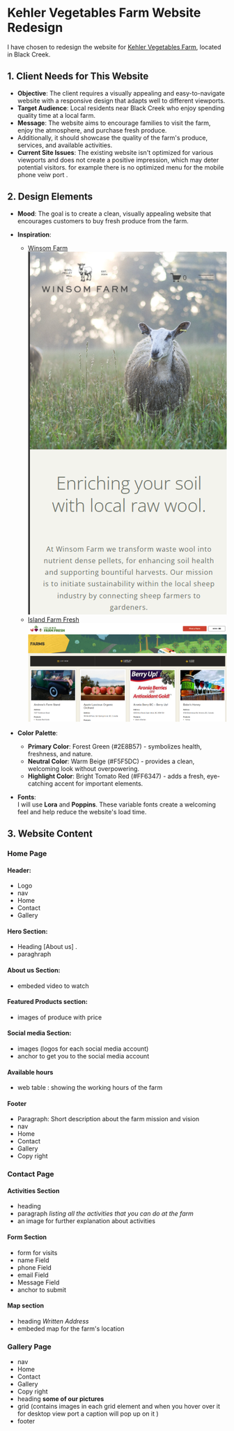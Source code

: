 # Kehler Vegetables Farm Website Redesign

I have chosen to redesign the website for [Kehler Vegetables Farm](https://www.kehlervegetables.ca/), located in Black Creek.

## 1. Client Needs for This Website

- **Objective**: The client requires a visually appealing and easy-to-navigate website with a responsive design that adapts well to different viewports.
- **Target Audience**: Local residents near Black Creek who enjoy spending quality time at a local farm.
- **Message**: The website aims to encourage families to visit the farm, enjoy the atmosphere, and purchase fresh produce.
- Additionally, it should showcase the quality of the farm's produce, services, and available activities.
- **Current Site Issues**: The existing website isn't optimized for various viewports and does not create a positive impression, which may deter potential visitors. for example there is no optimized menu for the mobile phone veiw port .



## 2. Design Elements

- **Mood**: The goal is to create a clean, visually appealing website that encourages customers to buy fresh produce from the farm.
- **Inspiration**:  
  - [Winsom Farm](https://www.winsomfarm.ca/?gad_source=1&gclid=Cj0KCQiAlsy5BhDeARIsABRc6ZuQLAXp9FOIxOBQmp6ThmvzX5hD43wm6b33Kto1ACe-EKlpJO6znjMaAuWCEALw_wcB )![Winsom Farm](images/winsom-farm.png)
  - [Island Farm Fresh](https://islandfarmfresh.com/)![Island Farm](images/island-farm.png)
  
- **Color Palette**:
  - **Primary Color**: Forest Green (#2E8B57) - symbolizes health, freshness, and nature.
  - **Neutral Color**: Warm Beige (#F5F5DC) - provides a clean, welcoming look without overpowering.
  - **Highlight Color**: Bright Tomato Red (#FF6347) - adds a fresh, eye-catching accent for important elements.

- **Fonts**:  
  I will use **Lora** and **Poppins**. These variable fonts create a welcoming feel and help reduce the website's load time.

## 3. Website Content

### Home Page

#### Header:

- Logo
- nav
 - Home
 - Contact
 - Gallery

#### Hero Section:

 - Heading [About us] .
 - paraghraph

#### About us Section:
 - embeded video to watch

#### Featured Products section:

- images of produce with price

#### Social media Section:

- images (logos for each social media account)
- anchor to get you to the social media account

#### Available hours

- web table : showing the working hours of the farm

#### Footer

- Paragraph: Short description about the farm mission and vision
- nav 
 - Home
 - Contact
 - Gallery 
- Copy right 




### Contact Page

#### Activities Section

 - heading
 - paragraph *listing all the activities that you can do at the farm*
 - an image for further explanation about activities

#### Form Section

 - form for visits
  - name Field
  - phone Field
  - email Field
  - Message Field
  - anchor to submit

#### Map section

- heading *Written Address*
- embeded map for the farm's location


### Gallery Page
- nav 
 - Home
 - Contact
 - Gallery 
- Copy right 
- heading **some of our pictures**
- grid (contains images in each grid element and when you hover over it for desktop view port a caption will pop up on it )
- footer

